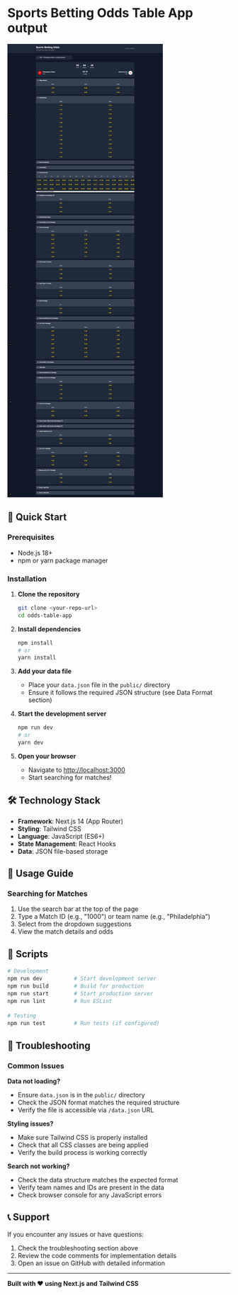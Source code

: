 # Sports Betting Odds Table App output

![App Screenshot](public/screenshot.png)




## 🚀 Quick Start

### Prerequisites
- Node.js 18+ 
- npm or yarn package manager

### Installation

1. **Clone the repository**
   ```bash
   git clone <your-repo-url>
   cd odds-table-app
   ```

2. **Install dependencies**
   ```bash
   npm install
   # or
   yarn install
   ```

3. **Add your data file**
   - Place your `data.json` file in the `public/` directory
   - Ensure it follows the required JSON structure (see Data Format section)

4. **Start the development server**
   ```bash
   npm run dev
   # or
   yarn dev
   ```

5. **Open your browser**
   - Navigate to [http://localhost:3000](http://localhost:3000)
   - Start searching for matches!


## 🛠️ Technology Stack

- **Framework**: Next.js 14 (App Router)
- **Styling**: Tailwind CSS
- **Language**: JavaScript (ES6+)
- **State Management**: React Hooks
- **Data**: JSON file-based storage

## 📱 Usage Guide

### Searching for Matches
1. Use the search bar at the top of the page
2. Type a Match ID (e.g., "1000") or team name (e.g., "Philadelphia")
3. Select from the dropdown suggestions
4. View the match details and odds


## 📝 Scripts

```bash
# Development
npm run dev          # Start development server
npm run build        # Build for production
npm run start        # Start production server
npm run lint         # Run ESLint

# Testing
npm run test         # Run tests (if configured)
```


## 🐛 Troubleshooting

### Common Issues

**Data not loading?**
- Ensure `data.json` is in the `public/` directory
- Check the JSON format matches the required structure
- Verify the file is accessible via `/data.json` URL

**Styling issues?**
- Make sure Tailwind CSS is properly installed
- Check that all CSS classes are being applied
- Verify the build process is working correctly

**Search not working?**
- Check the data structure matches the expected format
- Verify team names and IDs are present in the data
- Check browser console for any JavaScript errors

## 📞 Support

If you encounter any issues or have questions:
1. Check the troubleshooting section above
2. Review the code comments for implementation details
3. Open an issue on GitHub with detailed information

---

**Built with ❤️ using Next.js and Tailwind CSS**
